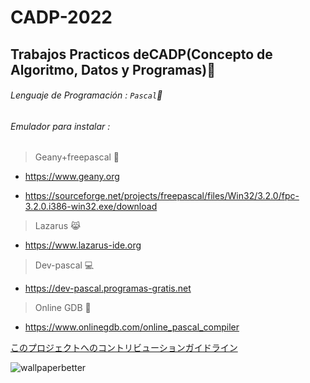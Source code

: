 # CADP-2022
## **Trabajos Practicos deCADP(Concepto de Algoritmo, Datos y Programas)**:memo:

###### Lenguaje de Programación : `` Pascal ``🚀

###### Emulador para instalar :

 > Geany+freepascal 🧞

- https://www.geany.org

- https://sourceforge.net/projects/freepascal/files/Win32/3.2.0/fpc-3.2.0.i386-win32.exe/download                  

 > Lazarus 😹  

- https://www.lazarus-ide.org

 > Dev-pascal 💻

- https://dev-pascal.programas-gratis.net

 > Online GDB 🍱

- https://www.onlinegdb.com/online_pascal_compiler

[このプロジェクトへのコントリビューションガイドライン](docs/CONTRIBUTING.md)

![wallpaperbetter](https://user-images.githubusercontent.com/92184167/164947811-c8454648-5c1b-478d-a718-37bc76714bc8.jpg)
